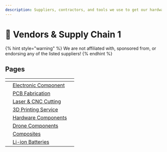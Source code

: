 ```yaml
---
description: Suppliers, contractors, and tools we use to get our hardware.
---
```


# 🚚 Vendors & Supply Chain 1

{% hint style="warning" %}
We are not affiliated with, sponsored from, or endorsing any of the listed suppliers!
{% endhint %}

## Pages

<table data-view="cards"><thead><tr><th></th><th></th><th></th></tr></thead><tbody><tr><td></td><td><a href="../supply-chain-1/electronics-component-1/">Electronic Component</a></td><td></td></tr><tr><td></td><td><a href="../supply-chain-1/pcb-frabrication-1.md">PCB Fabrication</a></td><td></td></tr><tr><td></td><td><a href="../supply-chain-1/laser-and-cnc-cutting-1.md">Laser &#x26; CNC Cutting</a></td><td></td></tr><tr><td></td><td><a href="../supply-chain-1/3d-printing-services-1.md">3D Printing Service</a></td><td></td></tr><tr><td></td><td><a href="../supply-chain-1/hardware-components-1.md">Hardware Components</a></td><td></td></tr><tr><td></td><td><a href="../supply-chain-1/drone-components-1.md">Drone Components</a></td><td></td></tr><tr><td></td><td><a href="../supply-chain-1/composites-1.md">Composites</a></td><td></td></tr><tr><td></td><td><a href="../supply-chain-1/li-ion-batteries-1.md">Li-ion Batteries</a></td><td></td></tr></tbody></table>



